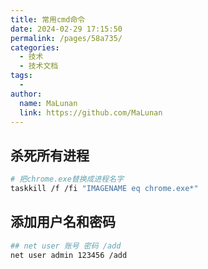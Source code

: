 ```yaml
---
title: 常用cmd命令
date: 2024-02-29 17:15:50
permalink: /pages/58a735/
categories:
  - 技术
  - 技术文档
tags:
  - 
author: 
  name: MaLunan
  link: https://github.com/MaLunan
---
```


## 杀死所有进程

```bash
# 把chrome.exe替换成进程名字
taskkill /f /fi "IMAGENAME eq chrome.exe*"
```

## 添加用户名和密码

```bash 
## net user 账号 密码 /add
net user admin 123456 /add
```